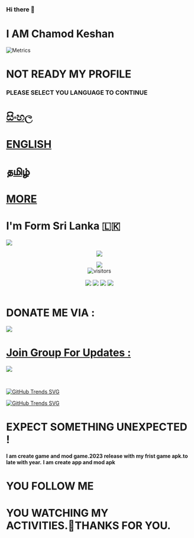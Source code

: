 ### Hi there 👋
# I AM Chamod Keshan 

![Metrics](https://avatars.githubusercontent.com/u/98629920?v=4)

# NOT READY MY PROFILE

### PLEASE SELECT YOU LANGUAGE TO CONTINUE



   
   # [සිංහල](https://github.com/ChamodKeshan/ChamodKeshan/tree/master/Language.menu/SI)
   
   
   
   # [ENGLISH](https://github.com/ChamodKeshan/ChamodKeshan/tree/master/Language.menu/EN)
   
   
   
   # [தமிழ்](https://github.com/ChamodKeshan/ChamodKeshan/tree/master/Language.menu/TAMIL)



   # [MORE](https://github.com/ChamodKeshan/ChamodKeshan/tree/master/Language.menu/README.md)


# I'm Form Sri Lanka 🇱🇰
<img src="https://img.shields.io/badge/CODE%20MASTER-EXPECT%20SL-brightgreen?style=flat-square&logo=appveyor">
<br>
<p align="center">
<img src="https://github-readme-stats.vercel.app/api?username=ChamodKeshan&show_icons=true&theme=cobalt">
</p>

<p align="center">
<a href="https://hits.seeyoufarm.com"><img src="https://hits.seeyoufarm.com/api/count/incr/badge.svg?url=https%3A%2F%2Fgithub.com%2FChamodKeshan&count_bg=%2379C83D&title_bg=%23555555&icon=&icon_color=%23E7E7E7&title=hits&edge_flat=false"/></a>
<br>
<img align="center" alt="visitors" src="https://visitor-badge.glitch.me/badge?page_id=isuruwa-admin" />
</p>


<p align="center"<a
<a href="https://github.com/ChamodKeshan/Hashzi-X" ><img align="center" src="https://github-readme-stats.vercel.app/api/pin/?username=ChamodKeshan&repo=Hashzi-X&theme=chartreuse-dark"></a>
<a href="https://github.com/ChamodKeshan/Changumi-X" ><img align="center" src="https://github-readme-stats.vercel.app/api/pin/?username=ChamodKeshan&repo=Changumi-X&theme=chartreuse-dark"></a>
<a href="https://github.com/ChamodKeshan/cyber-network" ><img align="center" src="https://github-readme-stats.vercel.app/api/pin/?username=ChamodKeshan&repo=cyber-network&theme=chartreuse-dark"></a> <a href="https://github.com/chamodkeshan/booster-queena" ><a href="https://github.com/ChamodKeshan/booster-queena" >
<a href="https://github.com/ChamodKeshan/booster-queena" ><img align="center" src="https://github-readme-stats.vercel.app/api/pin/?username=ChamodKeshan&repo=booster-queena&theme=chartreuse-dark"></a> 

  <br>
  <br>
  
# DONATE ME VIA :
  
<a href="https://www.buymeacoffee.com/ChamodKeshan"><img src="https://img.icons8.com/color-glass/64/000000/coffee.png"/>

# Join Group For Updates :
  
<a href="https://t.me/" > <img src="https://img.icons8.com/cute-clipart/80/000000/telegram-app.png"/> 

<br> 
 
[![GitHub Trends SVG](https://api.githubtrends.io/user/svg/ChamodKeshan/langs?time_range=one_year&loc_metric=changed&compact=True&theme=dark)](https://githubtrends.io)</p>

[![GitHub Trends SVG](https://api.githubtrends.io/user/svg/ChamodKeshan/repos?time_range=one_year&include_private=True&loc_metric=changed&theme=synthwaves)](https://githubtrends.io)
<br>
  
# EXPECT SOMETHING UNEXPECTED !
   
   
   ****I am create game and mod game.2023 release with my frist game apk.to late with year.****
   ****I am create app and mod apk****

 
 # YOU FOLLOW ME
   
   
   
   
   
   # YOU WATCHING MY ACTIVITIES.🔗THANKS FOR YOU.
